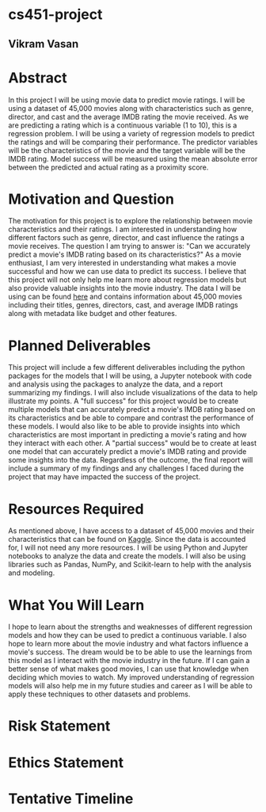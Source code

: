 # cs451-project

## Vikram Vasan

# Abstract
In this project I will be using movie data to predict movie ratings. I will be using a dataset of 45,000 movies along with characteristics such as genre, director, and cast and the average IMDB rating the movie received. As we are predicting a rating which is a continuous variable (1 to 10), this is a regression problem. I will be using a variety of regression models to predict the ratings and will be comparing their performance. The predictor variables will be the characteristics of the movie and the target variable will be the IMDB rating. Model success will be measured using the mean absolute error between the predicted and actual rating as a proximity score.

# Motivation and Question
The motivation for this project is to explore the relationship between movie characteristics and their ratings. I am interested in understanding how different factors such as genre, director, and cast influence the ratings a movie receives. The question I am trying to answer is: "Can we accurately predict a movie's IMDB rating based on its characteristics?" As a movie enthusiast, I am very interested in understanding what makes a movie successful and how we can use data to predict its success. I believe that this project will not only help me learn more about regression models but also provide valuable insights into the movie industry. The data I will be using can be found [here](https://www.kaggle.com/datasets/rounakbanik/the-movies-dataset) and contains information about 45,000 movies including their titles, genres, directors, cast, and average IMDB ratings along with metadata like budget and other features. 

# Planned Deliverables
This project will include a few different deliverables including the python packages for the models that I will be using, a Jupyter notebook with code and analysis using the packages to analyze the data, and a report summarizing my findings. I will also include visualizations of the data to help illustrate my points. A "full success" for this project would be to create multiple models that can accurately predict a movie's IMDB rating based on its characteristics and be able to compare and contrast the performance of these models. I would also like to be able to provide insights into which characteristics are most important in predicting a movie's rating and how they interact with each other. A "partial success" would be to create at least one model that can accurately predict a movie's IMDB rating and provide some insights into the data. Regardless of the outcome, the final report will include a summary of my findings and any challenges I faced during the project that may have impacted the success of the project.

# Resources Required
As mentioned above, I have access to a dataset of 45,000 movies and their characteristics that can be found on [Kaggle](https://www.kaggle.com/datasets/rounakbanik/the-movies-dataset). Since the data is accounted for, I will not need any more resources. I will be using Python and Jupyter notebooks to analyze the data and create the models. I will also be using libraries such as Pandas, NumPy, and Scikit-learn to help with the analysis and modeling.

# What You Will Learn
I hope to learn about the strengths and weaknesses of different regression models and how they can be used to predict a continuous variable. I also hope to learn more about the movie industry and what factors influence a movie's success. The dream would be to be able to use the learnings from this model as I interact with the movie industry in the future. If I can gain a better sense of what makes good movies, I can use that knowledge when deciding which movies to watch. My improved understanding of regression models will also help me in my future studies and career as I will be able to apply these techniques to other datasets and problems.

# Risk Statement


# Ethics Statement


# Tentative Timeline

